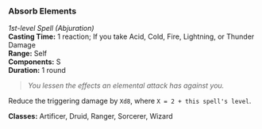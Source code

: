 ### Absorb Elements
*1st-level Spell (Abjuration)*  
**Casting Time:** 1 reaction; If you take Acid, Cold, Fire, Lightning, or Thunder Damage  
**Range:** Self  
**Components:** S  
**Duration:** 1 round  

> *You lessen the effects an elemental attack has against you.*

Reduce the triggering damage by `Xd8`, where `X = 2 + this spell's level`.

**Classes:** Artificer, Druid, Ranger, Sorcerer, Wizard